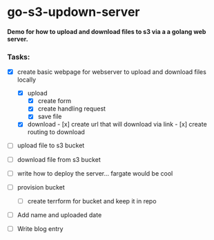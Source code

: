 # go-s3-updown-server

#### Demo for how to upload and download files to s3 via a a golang web server.

### Tasks:

- [x] create basic webpage for webserver to upload and download files locally
  - [x] upload
    - [x] create form
    - [x] create handling request
	- [x] save file
  - [x] download
		- [x] create url that will download via link
		- [x] create routing to download
- [ ] upload file to s3 bucket
- [ ] download file from s3 bucket
- [ ] write how to deploy the server... fargate would be cool
- [ ] provision bucket
   - [ ] create terrform for bucket and keep it in repo
- [ ] Add name and uploaded date
- [ ] Write blog entry

